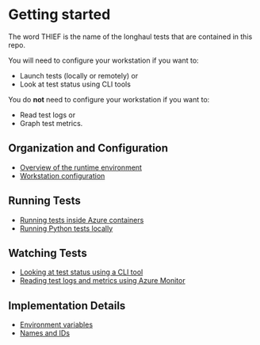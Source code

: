 # Getting started

The word THIEF is the name of the longhaul tests that are contained in this repo.


You will need to configure your workstation if you want to:
* Launch tests (locally or remotely) or
* Look at test status using CLI tools

You do **not** need to configure your workstation if you want to:
* Read test logs or
* Graph test metrics.

## Organization and Configuration
* [Overview of the runtime environment](./runtime.md)
* [Workstation configuration](./setting-up-your-thief-environment.md)

## Running Tests
* [Running tests inside Azure containers](./launching-remote-tests.md)
* [Running Python tests locally](./running-python-locally.md)

## Watching Tests
* [Looking at test status using a CLI tool](./cli-tools.md)
* [Reading test logs and metrics using Azure Monitor](./azure-monitor-logs.md)

## Implementation Details
* [Environment variables](./environment-variables.md)
* [Names and IDs](./names-and-ids.md)

